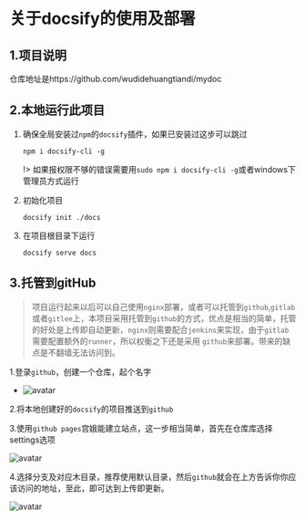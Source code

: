 # 关于docsify的使用及部署



## 1.项目说明

仓库地址是https://github.com/wudidehuangtiandi/mydoc



## 2.本地运行此项目



1. 确保全局安装过`npm`的`docsify`插件，如果已安装过这步可以跳过

   ```
   npm i docsify-cli -g
   ```

   !> 如果报权限不够的错误需要用`sudo npm i docsify-cli -g`或者windows下管理员方式运行

2. 初始化项目

   ```
   docsify init ./docs
   ```

3. 在项目根目录下运行

   ```
   docsify serve docs
   ```

   

## 3.托管到gitHub



> 项目运行起来以后可以自己使用`nginx`部署，或者可以托管到`github`,`gitlab`或者`gitlee`上，本项目采用托管到`github`的方式，优点是相当的简单，托管的好处是上传即自动更新，`nginx`则需要配合`jenkins`来实现，由于`gitlab`需要配置额外的`runner`，所以权衡之下还是采用	`github`来部署。带来的缺点是不翻墙无法访问到。



1.登录`github`，创建一个仓库，起个名字

- ![avatar](https://picture.zhanghong110.top/docsify/20200105143404136.png)

 2.将本地创建好的`docsify`的项目推送到`github`

 3.使用`github pages`宫娥能建立站点，这一步相当简单，首先在仓库库选择settings选项

![avatar](https://picture.zhanghong110.top/docsify/20200105145128951.png)

4.选择分支及对应木目录，推荐使用默认目录，然后`github`就会在上方告诉你你应该访问的地址，至此，即可达到上传即更新。

![avatar](https://picture.zhanghong110.top/docsify/16389324572795.png)







